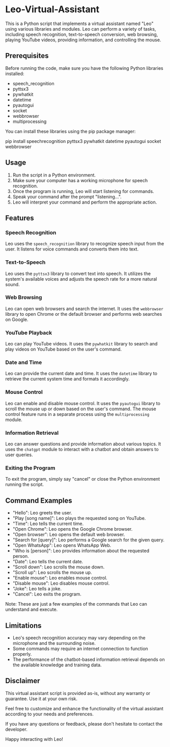 # Leo-Virtual-Assistant

This is a Python script that implements a virtual assistant named "Leo" using various libraries and modules. Leo can perform a variety of tasks, including speech recognition, text-to-speech conversion, web browsing, playing YouTube videos, providing information, and controlling the mouse.

## Prerequisites
Before running the code, make sure you have the following Python libraries installed:
- speech_recognition
- pyttsx3
- pywhatkit
- datetime
- pyautogui
- socket
- webbrowser
- multiprocessing

You can install these libraries using the pip package manager:

pip install speechrecognition pyttsx3 pywhatkit datetime pyautogui socket webbrowser


## Usage
1. Run the script in a Python environment.
2. Make sure your computer has a working microphone for speech recognition.
3. Once the program is running, Leo will start listening for commands.
4. Speak your command after the prompt "listening...".
5. Leo will interpret your command and perform the appropriate action.

## Features
### Speech Recognition
Leo uses the `speech_recognition` library to recognize speech input from the user. It listens for voice commands and converts them into text.

### Text-to-Speech
Leo uses the `pyttsx3` library to convert text into speech. It utilizes the system's available voices and adjusts the speech rate for a more natural sound.

### Web Browsing
Leo can open web browsers and search the internet. It uses the `webbrowser` library to open Chrome or the default browser and performs web searches on Google.

### YouTube Playback
Leo can play YouTube videos. It uses the `pywhatkit` library to search and play videos on YouTube based on the user's command.

### Date and Time
Leo can provide the current date and time. It uses the `datetime` library to retrieve the current system time and formats it accordingly.

### Mouse Control
Leo can enable and disable mouse control. It uses the `pyautogui` library to scroll the mouse up or down based on the user's command. The mouse control feature runs in a separate process using the `multiprocessing` module.

### Information Retrieval
Leo can answer questions and provide information about various topics. It uses the `chatgpt` module to interact with a chatbot and obtain answers to user queries.

### Exiting the Program
To exit the program, simply say "cancel" or close the Python environment running the script.

## Command Examples
- "Hello": Leo greets the user.
- "Play [song name]": Leo plays the requested song on YouTube.
- "Time": Leo tells the current time.
- "Open Chrome": Leo opens the Google Chrome browser.
- "Open browser": Leo opens the default web browser.
- "Search for [query]": Leo performs a Google search for the given query.
- "Open WhatsApp": Leo opens WhatsApp Web.
- "Who is [person]": Leo provides information about the requested person.
- "Date": Leo tells the current date.
- "Scroll down": Leo scrolls the mouse down.
- "Scroll up": Leo scrolls the mouse up.
- "Enable mouse": Leo enables mouse control.
- "Disable mouse": Leo disables mouse control.
- "Joke": Leo tells a joke.
- "Cancel": Leo exits the program.

Note: These are just a few examples of the commands that Leo can understand and execute.

## Limitations
- Leo's speech recognition accuracy may vary depending on the microphone and the surrounding noise.
- Some commands may require an internet connection to function properly.
- The performance of the chatbot-based information retrieval depends on the available knowledge and training data.

## Disclaimer
This virtual assistant script is provided as-is, without any warranty or guarantee. Use it at your own risk.

Feel free to customize and enhance the functionality of the virtual assistant according to your needs and preferences.

If you have any questions or feedback, please don't hesitate to contact the developer.

Happy interacting with Leo!

